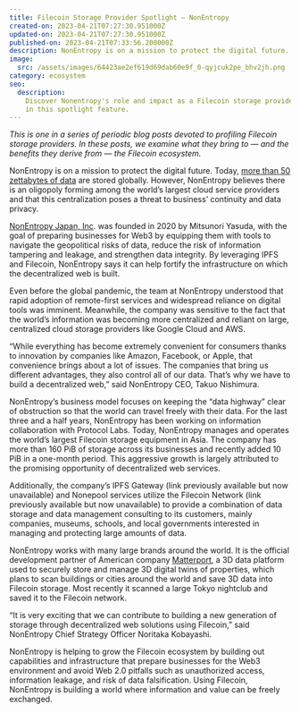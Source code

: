 ```yaml
---
title: Filecoin Storage Provider Spotlight — NonEntropy
created-on: 2023-04-21T07:27:30.951000Z
updated-on: 2023-04-21T07:27:30.951000Z
published-on: 2023-04-21T07:33:56.200000Z
description: NonEntropy is on a mission to protect the digital future.
image:
  src: /assets/images/64423ae2ef619d69dab60e9f_0-qyjcuk2pe_bhv2jh.png
category: ecosystem
seo:
  description:
    Discover Nonentropy's role and impact as a Filecoin storage provider
    in this spotlight feature.
---
```


_This is one in a series of periodic blog posts devoted to profiling Filecoin storage providers. In these posts, we examine what they bring to — and the benefits they derive from — the Filecoin ecosystem._

NonEntropy is on a mission to protect the digital future. Today, [more than 50 zettabytes of data](https://theconversation.com/the-worlds-data-explained-how-much-were-producing-and-where-its-all-stored-159964) are stored globally. However, NonEntropy believes there is an oligopoly forming among the world’s largest cloud service providers and that this centralization poses a threat to business’ continuity and data privacy.

[NonEntropy Japan, Inc](https://nonentropy.jp/). was founded in 2020 by Mitsunori Yasuda, with the goal of preparing businesses for Web3 by equipping them with tools to navigate the geopolitical risks of data, reduce the risk of information tampering and leakage, and strengthen data integrity. By leveraging IPFS and Filecoin, NonEntropy says it can help fortify the infrastructure on which the decentralized web is built.

Even before the global pandemic, the team at NonEntropy understood that rapid adoption of remote-first services and widespread reliance on digital tools was imminent. Meanwhile, the company was sensitive to the fact that the world’s information was becoming more centralized and reliant on large, centralized cloud storage providers like Google Cloud and AWS.

“While everything has become extremely convenient for consumers thanks to innovation by companies like Amazon, Facebook, or Apple, that convenience brings about a lot of issues. The companies that bring us different advantages, they also control all of our data. That’s why we have to build a decentralized web,” said NonEntropy CEO, Takuo Nishimura.

NonEntropy’s business model focuses on keeping the “data highway” clear of obstruction so that the world can travel freely with their data. For the last three and a half years, NonEntropy has been working on information collaboration with Protocol Labs. Today, NonEntropy manages and operates the world’s largest Filecoin storage equipment in Asia. The company has more than 160 PiB of storage across its businesses and recently added 10 PiB in a one-month period. This aggressive growth is largely attributed to the promising opportunity of decentralized web services.

Additionally, the company’s IPFS Gateway (link previously available but now unavailable) and Nonepool services utilize the Filecoin Network (link previously available but now unavailable) to provide a combination of data storage and data management consulting to its customers, mainly companies, museums, schools, and local governments interested in managing and protecting large amounts of data.

NonEntropy works with many large brands around the world. It is the official development partner of American company [Matterport](https://matterport.com/), a 3D data platform used to securely store and manage 3D digital twins of properties, which plans to scan buildings or cities around the world and save 3D data into Filecoin storage. Most recently it scanned a large Tokyo nightclub and saved it to the Filecoin network.

“It is very exciting that we can contribute to building a new generation of storage through decentralized web solutions using Filecoin,” said NonEntropy Chief Strategy Officer Noritaka Kobayashi.

NonEntropy is helping to grow the Filecoin ecosystem by building out capabilities and infrastructure that prepare businesses for the Web3 environment and avoid Web 2.0 pitfalls such as unauthorized access, information leakage, and risk of data falsification. Using Filecoin, NonEntropy is building a world where information and value can be freely exchanged.

